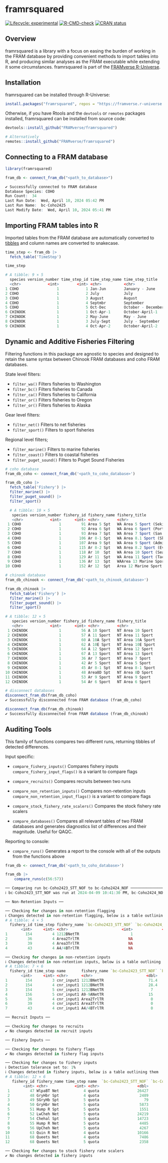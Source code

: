 # framrsquared
<!-- badges: start -->

[![Lifecycle: experimental](https://img.shields.io/badge/lifecycle-experimental-orange.svg)](https://lifecycle.r-lib.org/articles/stages.html#experimental)
[![R-CMD-check](https://github.com/FRAMverse/framrsquared/actions/workflows/R-CMD-check.yaml/badge.svg)](https://github.com/FRAMverse/framrsquared/actions/workflows/R-CMD-check.yaml)
[![CRAN status](https://www.r-pkg.org/badges/version/framrsquared)](https://CRAN.R-project.org/package=framrsquared)
<!-- badges: end -->

## Overview

framrsquared is a library with a focus on easing the burden of working in the FRAM database by providing convenient methods to import tables into R, and producing similar analyses as the FRAM executable while extending it some circumstances.
framrsquared is part of the [FRAMverse R-Universe](https://framverse.r-universe.dev/packages).

## Installation


framrsquared can be installed through R-Universe:

``` r
install.packages("framrsquared", repos = "https://framverse.r-universe.dev")
```

Otherwise, if you have Rtools and the `devtools` or `remotes` packages installed, framrsquared can be installed from source code:

``` r
devtools::install_github("FRAMverse/framrsquared")

# Alternatively 
remotes::install_github("FRAMverse/framrsquared")
```

## Connecting to a FRAM database
```r
library(framrsquared)

fram_db <- connect_fram_db("<path_to_database>")

✔ Successfully connected to FRAM database
Database Species: COHO
Run Count:  34
Last Run Date:  Wed, April 10, 2024 05:42 PM
Last Run Name:  bc-Coho2425
Last Modify Date:  Wed, April 10, 2024 05:41 PM

```

## Importing FRAM tables into R
Imported tables from the FRAM database are automatically converted to [tibbles](https://github.com/tidyverse/tibble) and column names are converted to snakecase.
```r
time_step <- fram_db |> 
  fetch_table('TimeStep')

time_step

# A tibble: 9 × 5
  species version_number time_step_id time_step_name time_step_title   
  <chr>            <int>        <int> <chr>          <chr>             
1 COHO                 1            1 Jan-Jun        January - June    
2 COHO                 1            2 July           July              
3 COHO                 1            3 August         August            
4 COHO                 1            4 Septmbr        September         
5 COHO                 1            5 Oct-Dec        October - December
6 CHINOOK              1            1 Oct-Apr-1      October-April-1   
7 CHINOOK              1            2 May-June       May - June        
8 CHINOOK              1            3 July-Sept      July - September  
9 CHINOOK              1            4 Oct-Apr-2      October-April-2 
```

## Dynamic and Additive Fisheries Filtering
Filtering functions in this package are agnostic to species and designed to retain the same syntax between Chinook FRAM databases and coho FRAM databases.

State level filters:
- `filter_wa()` Filters fisheries to Washington
- `filter_bc()` Filters fisheries to Canada
- `filter_ca()` Filters fisheries to California
- `filter_or()` Filters fisheries to Oregon
- `filter_or()` Filters fisheries to Alaska

Gear level filters:
- `filter_net()` Filters to net fisheries
- `filter_sport()` Filters to sport fisheries

Regional level filters;
- `filter_marine()` Filters to marine fisheries
- `filter_coast()` Filters to coastal fisheries
- `filter_puget_sound()` Filters to Puget Sound Fisheries

```r
# coho database
fram_db_coho <- connect_fram_db('<path_to_coho_database>')

fram_db_coho |> 
  fetch_table('Fishery') |>
  filter_marine() |>
  filter_puget_sound() |>
  filter_sport()

  # A tibble: 10 × 5
   species version_number fishery_id fishery_name fishery_title                     
   <chr>            <int>      <int> <chr>        <chr>                             
 1 COHO                 1         91 Area 5 Spt   WA Area 5 Sport (Sekiu)           
 2 COHO                 1         92 Area 6 Spt   WA Area 6 Sport (Port Angeles)    
 3 COHO                 1         93 Area 7 Spt   WA Area 7 Sport (San Juan Islands)
 4 COHO                 1        106 Ar 8-1 Spt   WA Area 8.1 Sport (Skagit Bay)    
 5 COHO                 1        107 Area 9 Spt   WA Area 9 Sport (Admirality Inlet)
 6 COHO                 1        115 Ar 8-2 Spt   WA Area 8.2 Sport (Everett)       
 7 COHO                 1        118 Ar 10  Spt   WA Area 10 Sport (Seattle)        
 8 COHO                 1        129 Ar 11  Spt   WA Area 11 Sport (Tacoma)         
 9 COHO                 1        136 Ar 13  Spt   WAArea 13 Marine Sport            
10 COHO                 1        152 Ar 12  Spt   Area 12 Marine Sport   

# chinook database
fram_db_chinook <- connect_fram_db('<path_to_chinook_database>')

fram_db_chinook |> 
  fetch_table('Fishery') |>
  filter_marine() |>
  filter_puget_sound() |>
  filter_sport()

# A tibble: 12 × 5
   species version_number fishery_id fishery_name fishery_title    
   <chr>            <int>      <int> <chr>        <chr>            
 1 CHINOOK              1         56 A 10 Sport   NT Area 10 Sport 
 2 CHINOOK              1         57 A 11 Sport   NT Area 11 Sport 
 3 CHINOOK              1         60 A 10A Sprt   NT Area 10A Sport
 4 CHINOOK              1         62 A 10E Sprt   NT Area 10E Sport
 5 CHINOOK              1         64 A 12 Sport   NT Area 12 Sport 
 6 CHINOOK              1         67 A 13 Sport   NT Area 13 Sport 
 7 CHINOOK              1         36 Ar 7 Sport   NT Area 7 Sport  
 8 CHINOOK              1         42 Ar 5 Sport   NT Area 5 Sport  
 9 CHINOOK              1         45 Ar 8-1 Spt   NT Area 8-1 Sport
10 CHINOOK              1         48 Area8D Spt   NT Area 8D Sport 
11 CHINOOK              1         53 Ar 9 Sport   NT Area 9 Sport  
12 CHINOOK              1         54 Ar 6 Sport   NT Area 6 Sport  

# disconnect databases
disconnect_fram_db(fram_db_coho)
✔ Successfully disconnected from FRAM database (fram_db_coho)

disconnect_fram_db(fram_db_chinook)
✔ Successfully disconnected from FRAM database (fram_db_chinook)
```
## Auditing Tools
This family of functions compares two different runs, returning tibbles of detected differences.

Input specific:
- `compare_fishery_inputs()` Compares fishery inputs `compare_fishery_input_flags()` is a variant to compare flags

- `compare_recruits()` Compares recruits between two runs
- `compare_non_retention_inputs()` Compares non-retention inputs `compare_non_retention_input_flags()` is a variant to compare flags
- `compare_stock_fishery_rate_scalers()` Compares the stock fishery rate scalers
- `compare_databases()` Compares all relevant tables of two FRAM databases and generates diagnostics list of differences and their magnitude. Useful for QAQC.

Reporting to console:
- `compare_runs()` Generates a report to the console with all of the outputs from the functions above
```r
fram_db <- connect_fram_db('<path_to_coho_database>')

fram_db |>
    compare_runs(c(56:57))

── Comparing run bc-Coho2423_STT_NOF to bc-Coho2424_NOF ─────────────────────────────────────────────────────────────────────────────────
ℹ bc-Coho2423_STT_NOF was run at 2024-04-09 10:41:30 PM, bc-Coho2424_NOF was run at 2024-04-10 12:40:07 PM

── Non-Retention Inputs ──

── Checking for changes in non-retention flagging 
ℹ Changes detected in non-retention flagging, below is a table outlining them
# A tibble: 4 × 5
  fishery_id time_step fishery_name `bc-Coho2423_STT_NOF` `bc-Coho2424_NOF`
       <int>     <int> <chr>                        <int>             <int>
1        154         4 1212BNetTR                       1                NA
2         36         4 Area2TrlTR                      NA                 1
3         39         4 Area3TrlTR                      NA                 1
4         43         4 A4/4BTrlTR                      NA                 1

── Checking for changes in non-retention inputs 
ℹ Changes detected in non-retention inputs, below is a table outlining them
# A tibble: 7 × 6
  fishery_id time_step name       fishery_name `bc-Coho2423_STT_NOF` `bc-Coho2424_NOF`
       <int>     <int> <chr>      <chr>                        <dbl>             <dbl>
1        154         3 cnr_input1 1212BNetTR                    71.4              36.7
2        154         4 cnr_input1 1212BNetTR                    28.4               0  
3        154         5 cnr_input1 1212BNetTR                     7                 8  
4        156         5 cnr_input1 A9-9ANetTR                    15                18  
5         36         4 cnr_input1 Area2TrlTR                     0                52  
6         39         4 cnr_input1 Area3TrlTR                     0                52  
7         43         4 cnr_input1 A4/4BTrlTR                     0                52  

── Recruit Inputs ──

── Checking for changes to recruits 
✔ No changes detected in recruit inputs

── Fishery Inputs ──

── Checking for changes to fishery flags 
✔ No changes detected in fishery flag inputs

── Checking for changes to fishery inputs 
ℹ Detection tolerance set to: 1%
ℹ Changes detected in fishery inputs, below is a table outlining them
# A tibble: 12 × 6
   fishery_id fishery_name time_step name  `bc-Coho2423_STT_NOF` `bc-Coho2424_NOF`
        <int> <chr>            <int> <chr>                 <dbl>             <dbl>
 1         47 WlpaBT Net           4 quota                 26427             25411
 2         48 GryHbr Spt           4 quota                  2489              2285
 3         49 SGryHb Spt           5 quota                    79                73
 4         50 GryHbr Net           5 quota                  5873              4751
 5         51 Hump R Spt           5 quota                  1551              1505
 6         52 LwCheh Net           5 quota                 24219             26299
 7         54 Chehal Spt           5 quota                 14723             14553
 8         55 Hump R Net           5 quota                  4485              4372
 9         56 UpCheh Net           5 quota                  4267              3844
10         63 Quin R Net           4 quota                 10166              9860
11         68 Queets Net           4 quota                  7486              8079
12         68 Queets Net           5 quota                  2358               170

── Checking for changes to stock fishery rate scalers 
✔ No changes detected in fishery inputs

```

